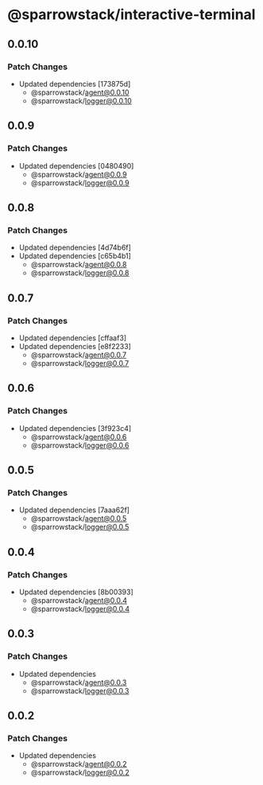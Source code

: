 # @sparrowstack/interactive-terminal

## 0.0.10

### Patch Changes

- Updated dependencies [173875d]
    - @sparrowstack/agent@0.0.10
    - @sparrowstack/logger@0.0.10

## 0.0.9

### Patch Changes

- Updated dependencies [0480490]
    - @sparrowstack/agent@0.0.9
    - @sparrowstack/logger@0.0.9

## 0.0.8

### Patch Changes

- Updated dependencies [4d74b6f]
- Updated dependencies [c65b4b1]
    - @sparrowstack/agent@0.0.8
    - @sparrowstack/logger@0.0.8

## 0.0.7

### Patch Changes

- Updated dependencies [cffaaf3]
- Updated dependencies [e8f2233]
    - @sparrowstack/agent@0.0.7
    - @sparrowstack/logger@0.0.7

## 0.0.6

### Patch Changes

- Updated dependencies [3f923c4]
    - @sparrowstack/agent@0.0.6
    - @sparrowstack/logger@0.0.6

## 0.0.5

### Patch Changes

- Updated dependencies [7aaa62f]
    - @sparrowstack/agent@0.0.5
    - @sparrowstack/logger@0.0.5

## 0.0.4

### Patch Changes

- Updated dependencies [8b00393]
    - @sparrowstack/agent@0.0.4
    - @sparrowstack/logger@0.0.4

## 0.0.3

### Patch Changes

- Updated dependencies
    - @sparrowstack/agent@0.0.3
    - @sparrowstack/logger@0.0.3

## 0.0.2

### Patch Changes

- Updated dependencies
    - @sparrowstack/agent@0.0.2
    - @sparrowstack/logger@0.0.2
